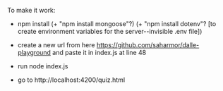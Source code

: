 To make it work:

- npm install 
(+ "npm install mongoose"?)
(+ "npm install dotenv"? [to create environment variables for the server--invisible .env file])

- create a new url from here https://github.com/saharmor/dalle-playground and paste it in index.js at line 48

- run node index.js

- go to http://localhost:4200/quiz.html

